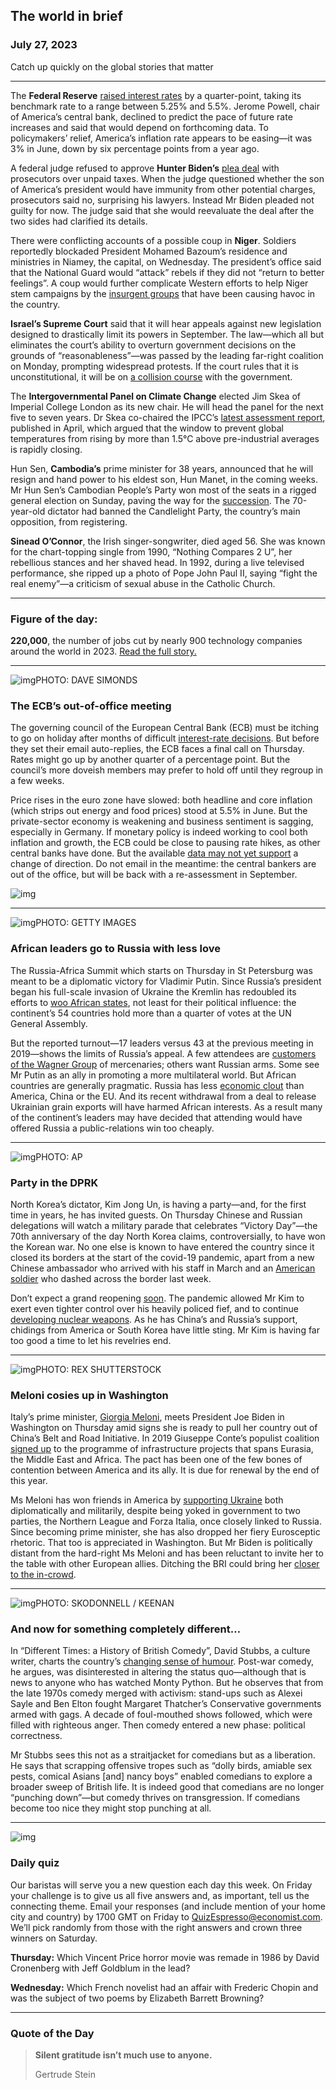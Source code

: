 ## The world in brief

### July 27, 2023

Catch up quickly on the global stories that matter



------



The **Federal Reserve** [raised interest rates](https://www.economist.com/finance-and-economics/2023/07/26/americas-battle-with-inflation-is-about-to-get-trickier) by a quarter-point, taking its benchmark rate to a range between 5.25% and 5.5%. Jerome Powell, chair of America’s central bank, declined to predict the pace of future rate increases and said that would depend on forthcoming data. To policymakers’ relief, America’s inflation rate appears to be easing—it was 3% in June, down by six percentage points from a year ago.

A federal judge refused to approve **Hunter Biden’s** [plea deal](https://www.economist.com/the-economist-explains/2022/12/13/what-are-the-allegations-against-hunter-biden) with prosecutors over unpaid taxes. When the judge questioned whether the son of America’s president would have immunity from other potential charges, prosecutors said no, surprising his lawyers. Instead Mr Biden pleaded not guilty for now. The judge said that she would reevaluate the deal after the two sides had clarified its details.

There were conflicting accounts of a possible coup in **Niger**. Soldiers reportedly blockaded President Mohamed Bazoum’s residence and ministries in Niamey, the capital, on Wednesday. The president’s office said that the National Guard would “attack” rebels if they did not “return to better feelings”. A coup would further complicate Western efforts to help Niger stem campaigns by the [insurgent groups](https://www.economist.com/middle-east-and-africa/2023/04/27/rampant-jihadists-are-spreading-chaos-and-misery-in-the-sahel) that have been causing havoc in the country.

**Israel’s Supreme Court** said that it will hear appeals against new legislation designed to drastically limit its powers in September. The law—which all but eliminates the court’s ability to overturn government decisions on the grounds of “reasonableness”—was passed by the leading far-right coalition on Monday, prompting widespread protests. If the court rules that it is unconstitutional, it will be on [a collision course](https://www.economist.com/middle-east-and-africa/2023/07/24/a-blow-against-israels-supreme-court-plunges-the-country-into-crisis) with the government.

The **Intergovernmental Panel on Climate Change** elected Jim Skea of Imperial College London as its new chair. He will head the panel for the next five to seven years. Dr Skea co-chaired the IPCC’s [latest assessment report](https://www.economist.com/science-and-technology/2022/04/09/the-latest-ipcc-report-argues-that-stabilising-the-climate-will-require-fast-action), published in April, which argued that the window to prevent global temperatures from rising by more than 1.5°C above pre-industrial averages is rapidly closing.

Hun Sen, **Cambodia’s** prime minister for 38 years, announced that he will resign and hand power to his eldest son, Hun Manet, in the coming weeks. Mr Hun Sen’s Cambodian People’s Party won most of the seats in a rigged general election on Sunday, paving the way for the [succession](https://www.economist.com/asia/2023/07/13/cambodias-autocrat-is-fixing-his-succession). The 70-year-old dictator had banned the Candlelight Party, the country’s main opposition, from registering.

**Sinead O’Connor**, the Irish singer-songwriter, died aged 56. She was known for the chart-topping single from 1990, “Nothing Compares 2 U”, her rebellious stances and her shaved head. In 1992, during a live televised performance, she ripped up a photo of Pope John Paul II, saying “fight the real enemy”—a criticism of sexual abuse in the Catholic Church.



------



### Figure of the day: 

**220,000**, the number of jobs cut by nearly 900 technology companies around the world in 2023. [Read the full story.](https://www.economist.com/business/2023/07/25/next-generation-googles-run-a-tighter-ship)



------



![img](https://niceboy.online/insight/public/Espresso/PHOTOS/20230729_dap332_0.jpg)PHOTO: DAVE SIMONDS

### The ECB’s out-of-office meeting

The governing council of the European Central Bank (ECB) must be itching to go on holiday after months of difficult [interest-rate decisions](https://www.economist.com/finance-and-economics/2023/07/05/economists-draw-swords-over-how-to-fix-inflation). But before they set their email auto-replies, the ECB faces a final call on Thursday. Rates might go up by another quarter of a percentage point. But the council’s more doveish members may prefer to hold off until they regroup in a few weeks.

Price rises in the euro zone have slowed: both headline and core inflation (which strips out energy and food prices) stood at 5.5% in June. But the private-sector economy is weakening and business sentiment is sagging, especially in Germany. If monetary policy is indeed working to cool both inflation and growth, the ECB could be close to pausing rate hikes, as other central banks have done. But the available [data may not yet support](https://www.economist.com/finance-and-economics/2023/07/05/economists-draw-swords-over-how-to-fix-inflation) a change of direction. Do not email in the meantime: the central bankers are out of the office, but will be back with a re-assessment in September.

![img](https://niceboy.online/insight/public/Espresso/PHOTOS/20230729_DAC099.jpg)



------



![img](https://niceboy.online/insight/public/Espresso/PHOTOS/20230729_dap331.jpg)PHOTO: GETTY IMAGES

### African leaders go to Russia with less love

The Russia-Africa Summit which starts on Thursday in St Petersburg was meant to be a diplomatic victory for Vladimir Putin. Since Russia’s president began his full-scale invasion of Ukraine the Kremlin has redoubled its efforts to [woo African states](https://www.economist.com/middle-east-and-africa/2023/07/26/russia-and-ukraine-are-battling-for-influence-in-africa), not least for their political influence: the continent’s 54 countries hold more than a quarter of votes at the UN General Assembly.

But the reported turnout—17 leaders versus 43 at the previous meeting in 2019—shows the limits of Russia’s appeal. A few attendees are [customers of the Wagner Group](https://www.economist.com/middle-east-and-africa/2023/06/27/what-next-for-wagners-african-empire) of mercenaries; others want Russian arms. Some see Mr Putin as an ally in promoting a more multilateral world. But African countries are generally pragmatic. Russia has less [economic clout](https://www.economist.com/interactive/middle-east-and-africa/2023/07/18/why-africa-is-poised-to-become-a-big-player-in-energy-markets) than America, China or the EU. And its recent withdrawal from a deal to release Ukrainian grain exports will have harmed African interests. As a result many of the continent’s leaders may have decided that attending would have offered Russia a public-relations win too cheaply.



------



![img](https://niceboy.online/insight/public/Espresso/PHOTOS/20230729_dap328.jpg)PHOTO: AP

### Party in the DPRK

North Korea’s dictator, Kim Jong Un, is having a party—and, for the first time in years, he has invited guests. On Thursday Chinese and Russian delegations will watch a military parade that celebrates “Victory Day”—the 70th anniversary of the day North Korea claims, controversially, to have won the Korean war. No one else is known to have entered the country since it closed its borders at the start of the covid-19 pandemic, apart from a new Chinese ambassador who arrived with his staff in March and an [American soldier](https://www.economist.com/asia/2023/07/19/an-american-soldier-has-deserted-to-north-korea) who dashed across the border last week.

Don’t expect a grand reopening [soon](https://www.economist.com/asia/2023/07/24/kim-jong-un-has-no-desire-to-let-his-country-rejoin-the-world). The pandemic allowed Mr Kim to exert even tighter control over his heavily policed fief, and to continue [developing nuclear weapons](https://www.economist.com/asia/2022/10/18/north-korea-is-preparing-for-another-nuclear-test-or-many). As he has China’s and Russia’s support, chidings from America or South Korea have little sting. Mr Kim is having far too good a time to let his revelries end.



------



![img](https://niceboy.online/insight/public/Espresso/PHOTOS/20230729_dap333.jpg)PHOTO: REX SHUTTERSTOCK

### Meloni cosies up in Washington

Italy’s prime minister, [Giorgia Meloni](https://www.economist.com/europe/2022/10/22/giorgia-meloni-and-her-allies-take-power-in-italy), meets President Joe Biden in Washington on Thursday amid signs she is ready to pull her country out of China’s Belt and Road Initiative. In 2019 Giuseppe Conte’s populist coalition [signed up](https://www.economist.com/europe/2019/03/21/italys-plan-to-join-chinas-belt-and-road-initiative-ruffles-feathers) to the programme of infrastructure projects that spans Eurasia, the Middle East and Africa. The pact has been one of the few bones of contention between America and its ally. It is due for renewal by the end of this year.

Ms Meloni has won friends in America by [supporting Ukraine](https://www.economist.com/europe/2023/05/18/for-giorgia-meloni-supporting-ukraine-has-some-useful-benefits) both diplomatically and militarily, despite being yoked in government to two parties, the Northern League and Forza Italia, once closely linked to Russia. Since becoming prime minister, she has also dropped her fiery Eurosceptic rhetoric. That too is appreciated in Washington. But Mr Biden is politically distant from the hard-right Ms Meloni and has been reluctant to invite her to the table with other European allies. Ditching the BRI could bring her [closer to the in-crowd](https://www.economist.com/united-states/2020/11/23/joe-biden-will-embrace-allies-and-enlist-them-to-take-on-china).



------



![img](https://niceboy.online/insight/public/Espresso/PHOTOS/20230729_dap325.jpg)PHOTO: SKODONNELL / KEENAN

### And now for something completely different…

In “Different Times: a History of British Comedy”, David Stubbs, a culture writer, charts the country’s [changing sense of humour](https://www.economist.com/international/2019/05/18/the-boundaries-between-politics-and-stand-up-comedy-are-crumbling). Post-war comedy, he argues, was disinterested in altering the status quo—although that is news to anyone who has watched Monty Python. But he observes that from the late 1970s comedy merged with activism: stand-ups such as Alexei Sayle and Ben Elton fought Margaret Thatcher’s Conservative governments armed with gags. A decade of foul-mouthed shows followed, which were filled with righteous anger. Then comedy entered a new phase: political correctness.

Mr Stubbs sees this not as a straitjacket for comedians but as a liberation. He says that scrapping offensive tropes such as “dolly birds, amiable sex pests, comical Asians [and] nancy boys” enabled comedians to explore a broader sweep of British life. It is indeed good that comedians are no longer “punching down”—but comedy thrives on transgression. If comedians become too nice they might stop punching at all.



------



![img](https://niceboy.online/insight/public/Espresso/PHOTOS/QuizNEW_37_82.jpeg)

### Daily quiz

Our baristas will serve you a new question each day this week. On Friday your challenge is to give us all five answers and, as important, tell us the connecting theme. Email your responses (and include mention of your home city and country) by 1700 GMT on Friday to [QuizEspresso@economist.com](https://mail.google.com/mail/?view=cm&fs=1&tf=1&to=QuizEspresso@economist.com). We’ll pick randomly from those with the right answers and crown three winners on Saturday.

**Thursday:** Which Vincent Price horror movie was remade in 1986 by David Cronenberg with Jeff Goldblum in the lead?

**Wednesday:** Which French novelist had an affair with Frederic Chopin and was the subject of two poems by Elizabeth Barrett Browning?



------



### Quote of the Day

> **Silent gratitude isn’t much use to anyone.**
>
> Gertrude Stein





